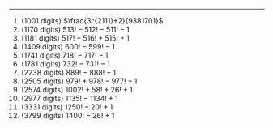 ***
1. (1001 digits) $\frac{3^{2111}+2}{9381701}$
2. (1170 digits) $513!-512!-511!-1$
3. (1181 digits) $517!-516!+515!+1$
4. (1409 digits) $600!-599!-1$
5. (1741 digits) $718!-717!-1$
6. (1781 digits) $732!-731!-1$
7. (2238 digits) $889!-888!-1$
8. (2505 digits) $979!+978!-977!+1$
9. (2574 digits) $1002!+58!+26!+1$
10. (2977 digits) $1135!-1134!+1$
11. (3331 digits) $1250!-20!+1$
12. (3799 digits) $1400!-26!+1$

<html lang="en">
<head>
<meta http-equiv="content-type" content="text/html; charset=utf-8">
<script type="text/javascript" charset="utf-8" src="
https://cdn.mathjax.org/mathjax/latest/MathJax.js?config=TeX-AMS-MML_HTMLorMML,
https://vincenttam.github.io/javascripts/MathJaxLocal.js"></script>
</head>
